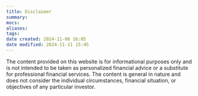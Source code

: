 ```yaml
---
title: Disclaimer
summary: 
mocs: 
aliases: 
tags: 
date created: 2024-11-06 16:05
date modified: 2024-11-11 15:45
---
```

The content provided on this website is for informational purposes only and is not intended to be taken as personalized financial advice or a substitute for professional financial services. The content is general in nature and does not consider the individual circumstances, financial situation, or objectives of any particular investor.
